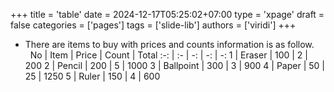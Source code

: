 +++
title = 'table'
date = 2024-12-17T05:25:02+07:00
type = 'xpage'
draft = false
categories = ['pages']
tags = ['slide-lib']
authors = ['viridi']
+++
<!--more-->

+ There are items to buy with prices and counts information is as follow. \
&nbsp;
No | Item | Price | Count | Total
:-: | :- | -: | -: | -:
1 | Eraser | 100 | 2 | 200
2 | Pencil | 200 | 5 | 1000
3 | Ballpoint | 300 | 3 | 900
4 | Paper | 50 | 25 | 1250
5 | Ruler | 150 | 4 | 600

